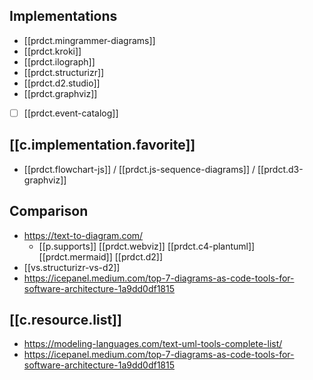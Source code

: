 
## Implementations

- [[prdct.mingrammer-diagrams]]
- [[prdct.kroki]]
- [[prdct.ilograph]]
- [[prdct.structurizr]]
- [[prdct.d2.studio]]
- [[prdct.graphviz]]
- [ ] [[prdct.event-catalog]]

## [[c.implementation.favorite]]

- [[prdct.flowchart-js]] /  [[prdct.js-sequence-diagrams]] / [[prdct.d3-graphviz]]

## Comparison

- https://text-to-diagram.com/
  - [[p.supports]] [[prdct.webviz]] [[prdct.c4-plantuml]]  [[prdct.mermaid]] [[prdct.d2]]
- [[vs.structurizr-vs-d2]]
- https://icepanel.medium.com/top-7-diagrams-as-code-tools-for-software-architecture-1a9dd0df1815


## [[c.resource.list]]

- https://modeling-languages.com/text-uml-tools-complete-list/
- https://icepanel.medium.com/top-7-diagrams-as-code-tools-for-software-architecture-1a9dd0df1815